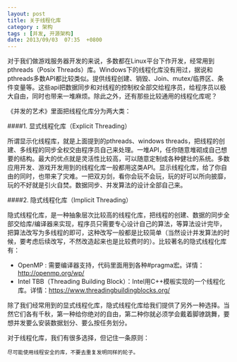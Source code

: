 ```yaml
---
layout: post
title: 关于线程化库
category : 架构
tags : [并发, 开源架构]
date: 2013/09/03  07:35  +0800
--- 
```


对于我们做游戏服务器开发的来说，多数都在Linux平台下作开发，经常用到pthreads（Posix Threads）库。Windows下的线程化库没有用过，据说和pthreads多数API都比较类似。提供线程创建、销毁、Join、mutex/临界区、条件变量等。这些api把数据同步和对线程的控制权全部交给程序员，给程序员以极大自由，同时也带来一堆麻烦。除此之外，还有那些比较通用的线程化库呢？

<!--more-->

《并发的艺术》里面把线程化库分为两大类：

####1. 显式线程化库（Explicit Threading）

所谓显示化线程库，就是上面提到的pthreads、windows threads，把线程的创建、多线程的同步全权交由程序员自己来处理。一堆API，任你随意堆砌成自己想要的结构。最大的优点就是灵活性比较高，可以随意定制成各种健壮的系统。多数应用开发、游戏开发用到的线程化库一般都用这类API。显示线程化库，给了你自由的同时，也带来了灾难。一把双刃剑，看你会玩不会玩，玩的好可以所向披靡，玩的不好就是引火自焚。数据同步、并发算法的设计全部自己来。

####2. 隐式线程化库（Implicit Threading）

隐式线程化库，是一种抽象层次比较高的线程化库，把线程的创建、数据的同步全部交给库/编译器来实现，程序员只需要专心设计自己的算法，等算法设计完毕，把算法改写为多线程的即可，这种改写一般都是比较简单（当然设计并发算法的时候，要考虑后续改写，不然改造起来也是比较费时的）。比较著名的隐式线程化库有：

- OpenMP : 需要编译器支持，代码里面用到各种#pragma宏。详情：<http://openmp.org/wp/>
- Intel TBB（Threading Building Block）：Intel用C++模板实现的一个线程化库。详情：<https://www.threadingbuildingblocks.org/>

除了我们经常用到的显式线程化库，隐式线程化库给我们提供了另外一种选择。当然它们各有千秋，第一种给你绝对的自由，第二种你就必须学会戴着脚镣跳舞，要想并发要么安装数据划分、要么按任务划分。

对于线程化库，我们有很多选择，但记住一条原则：
	
	尽可能使用线程安全的库，不要去重复发明同样的轮子。


	


